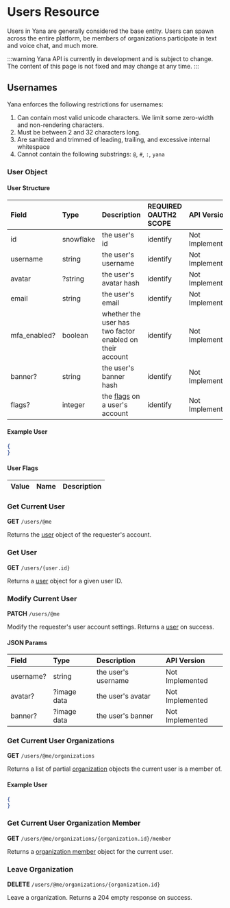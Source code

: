 # Users Resource

Users in Yana are generally considered the base entity. Users can spawn across the entire platform, be members of organizations participate in text and voice chat, and much more.

:::warning
Yana API is currently in development and is subject to change. The content of this page is not fixed and may change at any time.
:::

## Usernames

Yana enforces the following restrictions for usernames:

1. Can contain most valid unicode characters. We limit some zero-width and non-rendering characters.
2. Must be between 2 and 32 characters long.
3. Are sanitized and trimmed of leading, trailing, and excessive internal whitespace
4. Cannot contain the following substrings: `@`, `#`, `:`, `yana`

### User Object

#### User Structure

| Field         | Type      | Description                                               | REQUIRED OAUTH2 SCOPE | API Version       |
| :---          | :---      | :---                                                      | :---                  | :---              |
| id            | snowflake | the user's id                                             | identify              | Not Implemented   |
| username      | string    | the user's username                                       | identify              | Not Implemented   |
| avatar        | ?string   | the user's avatar hash                                    | identify              | Not Implemented   |
| email         | string    | the user's email                                          | identify              | Not Implemented   |
| mfa_enabled?  | boolean   | whether the user has two factor enabled on their account  | identify              | Not Implemented   |
| banner?       | string    | the user's banner hash                                    | identify              | Not Implemented   |
| flags?        | integer   | the [flags](#user-flags) on a user's account              | identify              | Not Implemented   |

#### Example User

```json
{
}
```

#### User Flags

| Value | Name  | Description    |
| :---  | :---  | :---           |

### Get Current User

**GET** `/users/@me`

Returns the [user](#user-object) object of the requester's account.

### Get User

**GET** `/users/{user.id}`

Returns a [user](#user-object) object for a given user ID.

### Modify Current User

**PATCH** `/users/@me`

Modify the requester's user account settings. Returns a [user](#user-object) on success.

#### JSON Params

| Field         | Type          | Description                           | API Version       |
| :---          | :---          | :---                                  | :---              |
| username?     | string        | the user's username                   | Not Implemented   |
| avatar?       | ?image data   | the user's avatar                     | Not Implemented   |
| banner?       | ?image data   | the user's banner                     | Not Implemented   |

### Get Current User Organizations

**GET** `/users/@me/organizations`

Returns a list of partial [organization](/docs/resources/organization#organization-object) objects the current user is a member of.

#### Example User

```json
{
}
```

### Get Current User Organization Member

**GET** `/users/@me/organizations/{organization.id}/member`

Returns a [organization member](/docs/resources/organization#organization-member-object) object for the current user.

### Leave Organization

**DELETE** `/users/@me/organizations/{organization.id}`

Leave a organization. Returns a 204 empty response on success.
